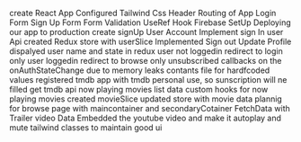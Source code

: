 create React App
Configured Tailwind Css
Header
Routing of App
Login Form
Sign Up Form
Form Validation
UseRef Hook
Firebase SetUp
Deploying our app to production
create signUp User Account
Implement sign In user Api
created Redux store with userSlice
Implemented Sign out
Update Profile
dispalyed user name and state in redux
user not loggedin redirect to login only
user loggedin redirect to browse only
unsubscribed callbacks on the onAuthStateChange due to memory leaks
contants file for hardfcoded values
registered tmdb app with tmdb personal use, so sunscription will ne filled
get tmdb api now playing movies list data
custom hooks for now playing movies
created movieSlice 
updated store with movie data
plannig for browse page with maincontainer and secondaryCotainer
FetchData with Trailer video Data
Embedded the youtube video and make it autoplay and mute
tailwind classes to maintain good ui
